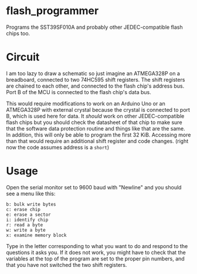 # flash_programmer
Programs the SST39SF010A and probably other JEDEC-compatible flash chips too.

# Circuit
I am too lazy to draw a schematic so just imagine an ATMEGA328P on a breadboard, connected to two 74HC595 shift registers. The shift registers are chained to each other, and connected to the flash chip's address bus. Port B of the MCU is connected to the flash chip's data bus.

This would require modifications to work on an Arduino Uno or an ATMEGA328P with external crystal because the crystal is connected to port B, which is used here for data. It _should_ work on other JEDEC-compatible flash chips but you should check the datasheet of that chip to make sure that the software data protection routine and things like that are the same. In addition, this will only be able to program the first 32 KiB. Accessing more than that would require an additional shift register and code changes. (right now the code assumes address is a `short`)

# Usage 
Open the serial monitor set to 9600 baud with "Newline" and you should see a menu like this:

    b: bulk write bytes
    c: erase chip
    e: erase a sector
    i: identify chip
    r: read a byte
    w: write a byte
    x: examine memory block

Type in the letter corresponding to what you want to do and respond to the questions it asks you. If it does not work, you might have to check that the variables at the top of the program are set to the proper pin numbers, and that you have not switched the two shift registers.
